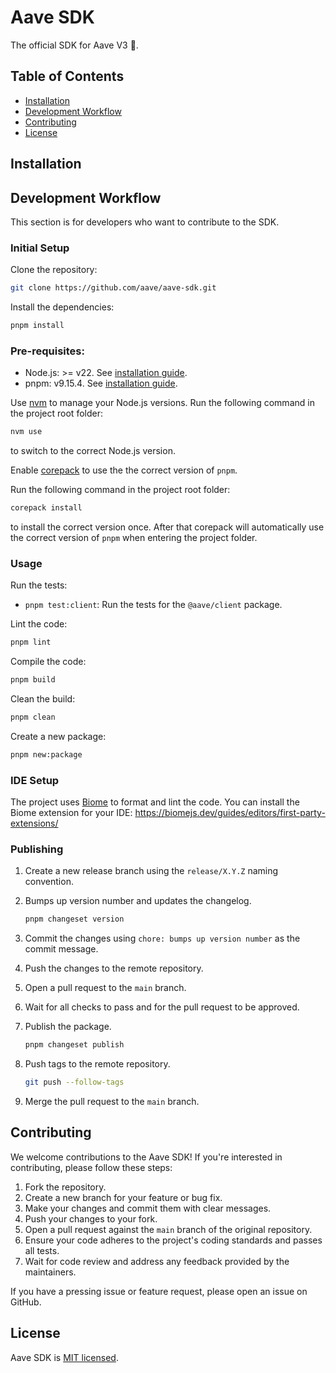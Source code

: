 # Aave SDK <!-- omit in toc -->

The official SDK for Aave V3 👻.

## Table of Contents <!-- omit in toc -->

- [Installation](#installation)
- [Development Workflow](#development-workflow)
- [Contributing](#contributing)
- [License](#license)

## Installation

## Development Workflow

This section is for developers who want to contribute to the SDK.

### Initial Setup <!-- omit in toc -->

Clone the repository:

```bash
git clone https://github.com/aave/aave-sdk.git
```

Install the dependencies:

```bash
pnpm install
```

### Pre-requisites: <!-- omit in toc -->

- Node.js: >= v22. See [installation guide](https://nodejs.org/en/download/package-manager).
- pnpm: v9.15.4. See [installation guide](https://pnpm.io/installation).

Use [nvm](https://github.com/nvm-sh/nvm) to manage your Node.js versions. Run the following command in the project root folder:

```bash
nvm use
```

to switch to the correct Node.js version.

Enable [corepack](https://www.totaltypescript.com/how-to-use-corepack) to use the the correct version of `pnpm`.

Run the following command in the project root folder:

```bash
corepack install
```

to install the correct version once. After that corepack will automatically use the correct version of `pnpm` when entering the project folder.

### Usage <!-- omit in toc -->

Run the tests:

- `pnpm test:client`: Run the tests for the `@aave/client` package.

Lint the code:

```bash
pnpm lint
```

Compile the code:

```bash
pnpm build
```

Clean the build:

```bash
pnpm clean
```

Create a new package:

```bash
pnpm new:package
```

### IDE Setup <!-- omit in toc -->

The project uses [Biome](https://biomejs.dev/) to format and lint the code. You can install the Biome extension for your IDE: https://biomejs.dev/guides/editors/first-party-extensions/

### Publishing <!-- omit in toc -->

1. Create a new release branch using the `release/X.Y.Z` naming convention.
2. Bumps up version number and updates the changelog.

   ```bash
   pnpm changeset version
   ```

3. Commit the changes using `chore: bumps up version number` as the commit message.
4. Push the changes to the remote repository.
5. Open a pull request to the `main` branch.
6. Wait for all checks to pass and for the pull request to be approved.
7. Publish the package.

   ```bash
   pnpm changeset publish
   ```

8. Push tags to the remote repository.

   ```bash
   git push --follow-tags
   ```

9. Merge the pull request to the `main` branch.

## Contributing

We welcome contributions to the Aave SDK! If you're interested in contributing, please follow these steps:

1. Fork the repository.
2. Create a new branch for your feature or bug fix.
3. Make your changes and commit them with clear messages.
4. Push your changes to your fork.
5. Open a pull request against the `main` branch of the original repository.
6. Ensure your code adheres to the project's coding standards and passes all tests.
7. Wait for code review and address any feedback provided by the maintainers.

If you have a pressing issue or feature request, please open an issue on GitHub.

## License

Aave SDK is [MIT licensed](./LICENSE).
